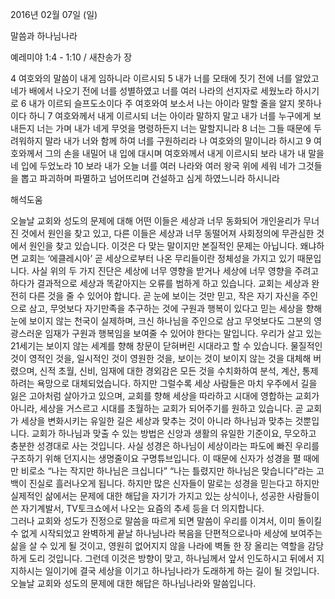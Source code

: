 2016년 02월 07일 (일)

말씀과 하나님나라 



예레미야 1:4 - 1:10 / 새찬송가  장


4 여호와의 말씀이 내게 임하니라 이르시되 5 내가 너를 모태에 짓기 전에 너를 알았고 네가 배에서 나오기 전에 너를 성별하였고 너를 여러 나라의 선지자로 세웠노라 하시기로 6 내가 이르되 슬프도소이다 주 여호와여 보소서 나는 아이라 말할 줄을 알지 못하나이다 하니 7 여호와께서 내게 이르시되 너는 아이라 말하지 말고 내가 너를 누구에게 보내든지 너는 가며 내가 네게 무엇을 명령하든지 너는 말할지니라 8 너는 그들 때문에 두려워하지 말라 내가 너와 함께 하여 너를 구원하리라 나 여호와의 말이니라 하시고 9 여호와께서 그의 손을 내밀어 내 입에 대시며 여호와께서 내게 이르시되 보라 내가 내 말을 네 입에 두었노라 10 보라 내가 오늘 너를 여러 나라와 여러 왕국 위에 세워 네가 그것들을 뽑고 파괴하며 파멸하고 넘어뜨리며 건설하고 심게 하였느니라 하시니라

해석도움





오늘날 교회와 성도의 문제에 대해 어떤 이들은 세상과 너무 동화되어 개인윤리가 무너진 것에서 원인을 찾고 있고, 다른 이들은 세상과 너무 동떨어져 사회정의에 무관심한 것에서 원인을 찾고 있습니다. 이것은 다 맞는 말이지만 본질적인 문제는 아닙니다. 왜냐하면 교회는 ‘에클레시아’ 곧 세상으로부터 나온 무리들이란 정체성을 가지고 있기 때문입니다. 사실 위의 두 가지 진단은 세상에 너무 영향을 받거나 세상에 너무 영향을 주려고 하다가 결과적으로 세상과 똑같아지는 오류를 범하게 하고 있습니다. 
교회는 세상과 완전히 다른 것을 줄 수 있어야 합니다. 곧 눈에 보이는 것만 믿고, 작은 자기 자신을 주인으로 삼고, 무엇보다 자기만족을 추구하는 것에 구원과 행복이 있다고 믿는 세상을 향해 눈에 보이지 않는 천국이 실제하며, 크신 하나님을 주인으로 삼고 무엇보다도 그분의 영광스러운 임재가 구원과 행복임을 보여줄 수 있어야 한다는 말입니다. 
우리가 살고 있는 21세기는 보이지 않는 세계를 향해 창문이 닫혀버린 시대라고 할 수 있습니다. 물질적인 것이 영적인 것을, 일시적인 것이 영원한 것을, 보이는 것이 보이지 않는 것을 대체해 버렸으며, 신적 초월, 신비, 임재에 대한 경외감은 모든 것을 수치화하여 분석, 계산, 통제하려는 욕망으로 대체되었습니다. 하지만 그럴수록 세상 사람들은 마치 우주에서 길을 잃은 고아처럼 살아가고 있으며, 교회를 향해 세상을 따라하고 시대에 영합하는 교회가 아니라, 세상을 거스르고 시대를 초월하는 교회가 되어주기를 원하고 있습니다. 곧 교회가 세상을 변화시키는 유일한 길은 세상과 맞추는 것이 아니라 하나님과 맞추는 것뿐입니다. 
교회가 하나님과 맞출 수 있는 방법은 신앙과 생활의 유일한 기준이요, 무오하고 충분한 성경대로 사는 것입니다. 사실 성경은 하나님이 세상이라는 파도에 빠진 우리를 구조하기 위해 던지시는 생명줄이요 구명튜브입니다. 이 때문에 신자가 성경을 펼 때에만 비로소 “나는 작지만 하나님은 크십니다” “나는 틀렸지만 하나님은 맞습니다”라는 고백이 진실로 흘러나오게 됩니다.  하지만 많은 신자들이 말로는 성경을 믿는다고 하지만 실제적인 삶에서는 문제에 대한 해답을 자기가 가지고 있는 상식이나, 성공한 사람들이 쓴 자기계발서, TV토크쇼에서 나오는 요즘의 추세 등을 더 의지합니다.  
그러나 교회와 성도가 진정으로 말씀을 따르게 되면 말씀이 우리를 이겨서, 이미 돌이킬 수 없게 시작되었고 완벽하게 끝날 하나님나라 복음을 단편적으로나마 세상에 보여주는 삶을 살 수 있게 될 것이고, 영원히 없어지지 않을 나라에 벽돌 한 장 올리는 역할을 감당하게 도리 것입니다.  그런데 이것은 방향이 맞고, 하나님께서 앞서 인도하시고 뒤에서 지지하시는 일이기에 결국 세상을 이기고 하나님나라가 도래하게 하는 길이 될 것입니다. 
오늘날 교회와 성도의 문제에 대한 해답은 하나님나라와 말씀입니다.